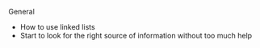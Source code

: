 General
- How to use linked lists
- Start to look for the right source of information without too much help
